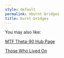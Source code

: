 ```yaml
---
style: default
permalink: Xburnt-bridges
title: burnt-bridges
---
```

You may also like:

[MTF Theta-90 Hub Page](http://scp-wiki.net/mtf-theta-90-hub-page)

[Those Who Lived On](http://scp-wiki.net/those-who-lived-on-hub)
